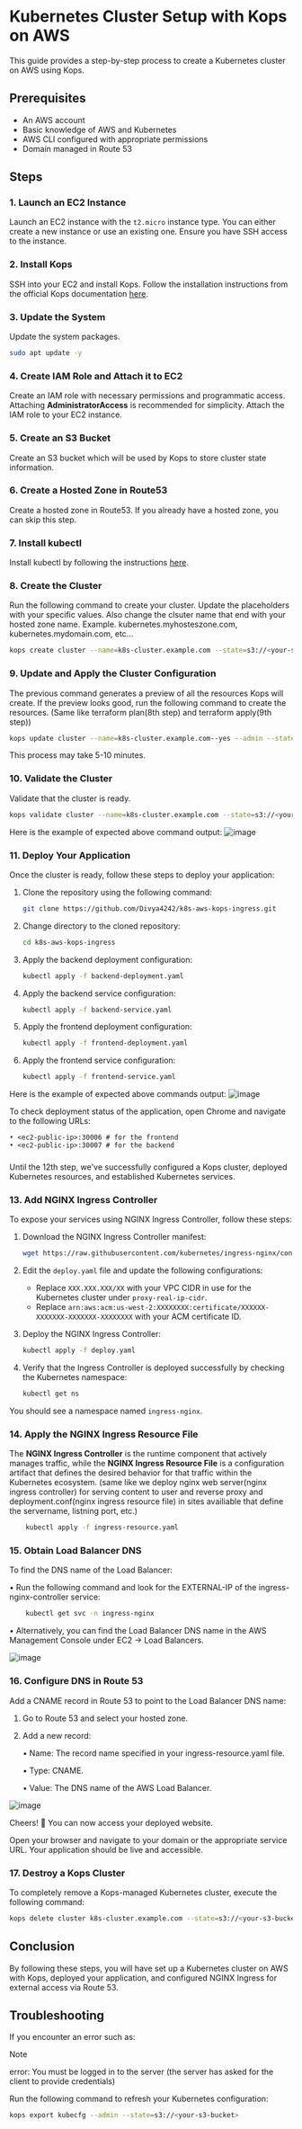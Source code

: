 # Kubernetes Cluster Setup with Kops on AWS

This guide provides a step-by-step process to create a Kubernetes cluster on AWS using Kops. 

## Prerequisites

- An AWS account
- Basic knowledge of AWS and Kubernetes
- AWS CLI configured with appropriate permissions
- Domain managed in Route 53

## Steps

### 1. Launch an EC2 Instance

Launch an EC2 instance with the `t2.micro` instance type. You can either create a new instance or use an existing one. Ensure you have SSH access to the instance.

### 2. Install Kops

SSH into your EC2 and install Kops. Follow the installation instructions from the official Kops documentation [here](https://kops.sigs.k8s.io/getting_started/install/).

### 3. Update the System

Update the system packages.

```sh
sudo apt update -y
```

### 4. Create IAM Role and Attach it to EC2

Create an IAM role with necessary permissions and programmatic access. Attaching **AdministratorAccess** is recommended for simplicity. Attach the IAM role to your EC2 instance.

### 5. Create an S3 Bucket

Create an S3 bucket which will be used by Kops to store cluster state information.

### 6. Create a Hosted Zone in Route53

Create a hosted zone in Route53. If you already have a hosted zone, you can skip this step.

### 7. Install kubectl

Install kubectl by following the instructions [here](https://kubernetes.io/docs/tasks/tools/install-kubectl-linux/).

### 8. Create the Cluster

Run the following command to create your cluster. Update the placeholders with your specific values. Also change the clsuter name that end with your hosted zone name. Example. kubernetes.myhosteszone.com, kubernetes.mydomain.com, etc... 

```sh
kops create cluster --name=k8s-cluster.example.com --state=s3://<your-s3-bucket> --zones=<your-availability-zone> --node-count=1 --node-size=t2.medium --control-plane-size=t2.medium --dns-zone=<your-domain>
```

### 9. Update and Apply the Cluster Configuration

The previous command generates a preview of all the resources Kops will create. If the preview looks good, run the following command to create the resources. (Same like terraform plan(8th step) and terraform apply(9th step))

```sh
kops update cluster --name=k8s-cluster.example.com--yes --admin --state=s3://<your-s3-bucket>
```
This process may take 5-10 minutes.

### 10. Validate the Cluster

Validate that the cluster is ready.

```sh
kops validate cluster --name=k8s-cluster.example.com --state=s3://<your-s3-bucket>
```

Here is the example of expected above command output:
![image](https://github.com/Divya4242/Kops-Kubernetes/assets/113757574/adc2d923-f7f0-44f2-a916-7f44a41bedad)

### 11. Deploy Your Application

Once the cluster is ready, follow these steps to deploy your application:

1. Clone the repository using the following command:
    ```sh
    git clone https://github.com/Divya4242/k8s-aws-kops-ingress.git
    ```

2. Change directory to the cloned repository:
    ```sh
    cd k8s-aws-kops-ingress
    ```

3. Apply the backend deployment configuration:
    ```sh
    kubectl apply -f backend-deployment.yaml
    ```

4. Apply the backend service configuration:
    ```sh
    kubectl apply -f backend-service.yaml
    ```

5. Apply the frontend deployment configuration:
    ```sh
    kubectl apply -f frontend-deployment.yaml
    ```

6. Apply the frontend service configuration:
    ```sh
    kubectl apply -f frontend-service.yaml
    ```
Here is the example of expected above commands output:
![image](https://github.com/Divya4242/Kops-Kubernetes/assets/113757574/07098fdd-dcba-4a45-8595-03b8bff8a296)

To check deployment status of the application, open Chrome and navigate to the following URLs:

    • <ec2-public-ip>:30006 # for the frontend
    • <ec2-public-ip>:30007 # for the backend
###

Until the 12th step, we've successfully configured a Kops cluster, deployed Kubernetes resources, and established Kubernetes services.

### 13. Add NGINX Ingress Controller

To expose your services using NGINX Ingress Controller, follow these steps:

1. Download the NGINX Ingress Controller manifest:
    ```sh
    wget https://raw.githubusercontent.com/kubernetes/ingress-nginx/controller-v1.10.1/deploy/static/provider/aws/nlb-with-tls-termination/deploy.yaml
    ```

2. Edit the `deploy.yaml` file and update the following configurations:
   - Replace `XXX.XXX.XXX/XX` with your VPC CIDR in use for the Kubernetes cluster under `proxy-real-ip-cidr`.
   - Replace `arn:aws:acm:us-west-2:XXXXXXXX:certificate/XXXXXX-XXXXXXX-XXXXXXX-XXXXXXXX` with your ACM certificate ID.

3. Deploy the NGINX Ingress Controller:
    ```sh
    kubectl apply -f deploy.yaml
    ```

4. Verify that the Ingress Controller is deployed successfully by checking the Kubernetes namespace:
    ```sh
    kubectl get ns
    ```

You should see a namespace named `ingress-nginx`.

### 14. Apply the NGINX Ingress Resource File
   The **NGINX Ingress Controller** is the runtime component that actively manages traffic, while the **NGINX Ingress Resource File** is a configuration artifact that defines the desired behavior for that traffic within the Kubernetes ecosystem. (same like we deploy nginx web server(nginx ingress controller) for serving content to user and reverse proxy and deployment.conf(nginx ingress resource file) in sites availiable that define the servername, listning port, etc.)
```sh
    kubectl apply -f ingress-resource.yaml
```
### 15. Obtain Load Balancer DNS
To find the DNS name of the Load Balancer:

• Run the following command and look for the EXTERNAL-IP of the ingress-nginx-controller service:   
```sh
    kubectl get svc -n ingress-nginx
```

 • Alternatively, you can find the Load Balancer DNS name in the AWS Management Console under EC2 -> Load Balancers.

![image](https://github.com/Divya4242/Kops-Kubernetes/assets/113757574/466978b1-5e99-488d-bf6f-35ee0468eafb)

### 16. Configure DNS in Route 53
Add a CNAME record in Route 53 to point to the Load Balancer DNS name:

1. Go to Route 53 and select your hosted zone.
2. Add a new record:
   
    • Name: The record name specified in your ingress-resource.yaml file.

    • Type: CNAME.

    • Value: The DNS name of the AWS Load Balancer.

![image](https://github.com/Divya4242/Kops-Kubernetes/assets/113757574/23899d31-b70e-4634-9b5b-3a0efb14932b)

Cheers! 🎉 You can now access your deployed website.

Open your browser and navigate to your domain or the appropriate service URL. Your application should be live and accessible.


### 17. Destroy a Kops Cluster
To completely remove a Kops-managed Kubernetes cluster, execute the following command:

```sh
kops delete cluster k8s-cluster.example.com --state=s3://<your-s3-bucket> --yes
```

## Conclusion

By following these steps, you will have set up a Kubernetes cluster on AWS with Kops, deployed your application, and configured NGINX Ingress for external access via Route 53.

## Troubleshooting
If you encounter an error such as: 
> [!NOTE]
> error: You must be logged in to the server (the server has asked for the client to provide credentials)

Run the following command to refresh your Kubernetes configuration:
```sh
kops export kubecfg --admin --state=s3://<your-s3-bucket>
```
